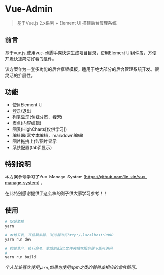 # Vue-Admin

> 基于Vue.js 2.x系列 + Element UI 搭建后台管理系统

## 前言

基于vue.js,使用vue-cli脚手架快速生成项目目录，使用Element UI组件库，方便开发快速简洁好看的组件。

该方案作为一套多功能的后台框架模板，适用于绝大部分的后台管理系统开发。很灵活的扩展性。

## 功能

* 使用Element UI 
* 登录/退出 
* 列表显示(包括分页，搜索) 
* 表单(内容编辑)
* 图表(HighCharts[仅供学习]) 
* 编辑器(富文本编辑，markdown编辑) 
* 图片拖拽上传/图片显示 
* 系统配置(tab页显示)

## 特别说明

本方案参考学习了Vue-Manage-System [https://github.com/lin-xin/vue-manage-system] 。

在此特别感谢提供了这么棒的例子供大家学习参考！！

## 使用

``` bash
# 安装依赖
yarn

# 本地开发，开启服务器，浏览器浏览http://localhost:8080
yarn run dev

# 构建生产，执行命令，生成的dist文件夹放在服务器下即可访问
# 
yarn run build

```

_个人比较喜欢使用`yarn`,如果你使用npm之类的替换成相应的命令即可。_




